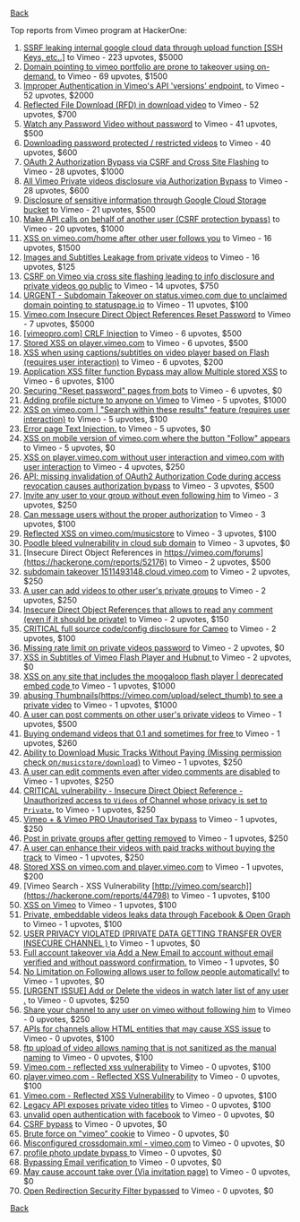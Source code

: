 [Back](../README.md)

Top reports from Vimeo program at HackerOne:

1. [SSRF  leaking internal google cloud data through upload function [SSH Keys, etc..]](https://hackerone.com/reports/549882) to Vimeo - 223 upvotes, $5000
2. [Domain pointing to vimeo portfolio are prone to takeover using on-demand.](https://hackerone.com/reports/387307) to Vimeo - 69 upvotes, $1500
3. [Improper Authentication in Vimeo's API 'versions' endpoint.](https://hackerone.com/reports/328724) to Vimeo - 52 upvotes, $2000
4. [Reflected File Download (RFD) in download video](https://hackerone.com/reports/378941) to Vimeo - 52 upvotes, $700
5. [Watch any Password Video without password](https://hackerone.com/reports/155618) to Vimeo - 41 upvotes, $500
6. [Downloading password protected / restricted videos](https://hackerone.com/reports/145467) to Vimeo - 40 upvotes, $600
7. [OAuth 2 Authorization Bypass via CSRF and Cross Site Flashing](https://hackerone.com/reports/136582) to Vimeo - 28 upvotes, $1000
8. [All Vimeo Private videos disclosure via Authorization Bypass](https://hackerone.com/reports/137502) to Vimeo - 28 upvotes, $600
9. [Disclosure of sensitive information through Google Cloud Storage bucket](https://hackerone.com/reports/176013) to Vimeo - 21 upvotes, $500
10. [Make API calls on behalf of another user (CSRF protection bypass)](https://hackerone.com/reports/44146) to Vimeo - 20 upvotes, $1000
11. [XSS on vimeo.com/home after other user follows you](https://hackerone.com/reports/87854) to Vimeo - 16 upvotes, $1500
12. [Images and Subtitles Leakage from private videos](https://hackerone.com/reports/136850) to Vimeo - 16 upvotes, $125
13. [CSRF on Vimeo via cross site flashing leading to info disclosure and private videos go public](https://hackerone.com/reports/136481) to Vimeo - 14 upvotes, $750
14. [URGENT - Subdomain Takeover on status.vimeo.com due to unclaimed domain pointing to statuspage.io](https://hackerone.com/reports/49663) to Vimeo - 11 upvotes, $100
15. [Vimeo.com Insecure Direct Object References Reset Password](https://hackerone.com/reports/42587) to Vimeo - 7 upvotes, $5000
16. [[vimeopro.com] CRLF Injection](https://hackerone.com/reports/39181) to Vimeo - 6 upvotes, $500
17. [Stored XSS on player.vimeo.com](https://hackerone.com/reports/85488) to Vimeo - 6 upvotes, $500
18. [XSS when using captions/subtitles on video player based on Flash (requires user interaction)](https://hackerone.com/reports/88508) to Vimeo - 6 upvotes, $200
19. [Application XSS filter function Bypass may allow Multiple stored XSS](https://hackerone.com/reports/44217) to Vimeo - 6 upvotes, $100
20. [Securing "Reset password" pages from bots](https://hackerone.com/reports/43807) to Vimeo - 6 upvotes, $0
21. [Adding profile picture to anyone on Vimeo](https://hackerone.com/reports/43617) to Vimeo - 5 upvotes, $1000
22. [XSS on vimeo.com | "Search within these results" feature (requires user interaction)](https://hackerone.com/reports/88105) to Vimeo - 5 upvotes, $100
23. [Error page Text Injection.](https://hackerone.com/reports/130914) to Vimeo - 5 upvotes, $0
24. [XSS on mobile version of vimeo.com where the button "Follow" appears](https://hackerone.com/reports/88088) to Vimeo - 5 upvotes, $0
25. [XSS on player.vimeo.com without user interaction and vimeo.com with user interaction](https://hackerone.com/reports/96229) to Vimeo - 4 upvotes, $250
26. [API: missing invalidation of OAuth2 Authorization Code during access revocation causes authorization bypass](https://hackerone.com/reports/57603) to Vimeo - 3 upvotes, $500
27. [Invite any user to your group without even following him](https://hackerone.com/reports/52707) to Vimeo - 3 upvotes, $250
28. [Can message users without the proper authorization](https://hackerone.com/reports/46113) to Vimeo - 3 upvotes, $100
29. [Reflected XSS on vimeo.com/musicstore](https://hackerone.com/reports/85615) to Vimeo - 3 upvotes, $100
30. [Poodle bleed vulnerability in cloud sub domain](https://hackerone.com/reports/44202) to Vimeo - 3 upvotes, $0
31. [Insecure Direct Object References in https://vimeo.com/forums](https://hackerone.com/reports/52176) to Vimeo - 2 upvotes, $500
32. [subdomain takeover 1511493148.cloud.vimeo.com](https://hackerone.com/reports/46954) to Vimeo - 2 upvotes, $250
33. [A user can add videos to other user's private groups](https://hackerone.com/reports/50786) to Vimeo - 2 upvotes, $250
34. [Insecure Direct Object References that allows to read any comment (even if it should be private)](https://hackerone.com/reports/52181) to Vimeo - 2 upvotes, $150
35. [CRITICAL full source code/config disclosure for Cameo](https://hackerone.com/reports/43998) to Vimeo - 2 upvotes, $100
36. [Missing rate limit on private videos password](https://hackerone.com/reports/124564) to Vimeo - 2 upvotes, $0
37. [XSS in Subtitles of Vimeo Flash Player and Hubnut ](https://hackerone.com/reports/137023) to Vimeo - 2 upvotes, $0
38. [XSS on any site that includes the moogaloop flash player | deprecated embed code ](https://hackerone.com/reports/44512) to Vimeo - 1 upvotes, $1000
39. [abusing Thumbnails(https://vimeo.com/upload/select_thumb) to see a private video](https://hackerone.com/reports/43850) to Vimeo - 1 upvotes, $1000
40. [A user can post comments on other user's private videos](https://hackerone.com/reports/50829) to Vimeo - 1 upvotes, $500
41. [Buying ondemand videos that  0.1  and sometimes for free ](https://hackerone.com/reports/43602) to Vimeo - 1 upvotes, $260
42. [Ability to Download Music Tracks Without Paying (Missing permission check on`/musicstore/download`)](https://hackerone.com/reports/43770) to Vimeo - 1 upvotes, $250
43. [A user can edit comments even after video comments are disabled](https://hackerone.com/reports/50776) to Vimeo - 1 upvotes, $250
44. [CRITICAL vulnerability - Insecure Direct Object Reference - Unauthorized access to `Videos` of Channel whose privacy is set to `Private`.](https://hackerone.com/reports/45960) to Vimeo - 1 upvotes, $250
45. [Vimeo + & Vimeo PRO Unautorised Tax bypass](https://hackerone.com/reports/49561) to Vimeo - 1 upvotes, $250
46. [Post in private groups after getting removed](https://hackerone.com/reports/51817) to Vimeo - 1 upvotes, $250
47. [A user can enhance their videos with paid tracks without buying the track](https://hackerone.com/reports/50941) to Vimeo - 1 upvotes, $250
48. [Stored XSS on vimeo.com and player.vimeo.com](https://hackerone.com/reports/87577) to Vimeo - 1 upvotes, $200
49. [Vimeo Search - XSS Vulnerability [http://vimeo.com/search]](https://hackerone.com/reports/44798) to Vimeo - 1 upvotes, $100
50. [XSS on Vimeo](https://hackerone.com/reports/45484) to Vimeo - 1 upvotes, $100
51. [Private, embeddable videos leaks data through Facebook & Open Graph](https://hackerone.com/reports/121919) to Vimeo - 1 upvotes, $100
52. [USER PRIVACY VIOLATED (PRIVATE DATA GETTING TRANSFER OVER INSECURE CHANNEL ) ](https://hackerone.com/reports/44056) to Vimeo - 1 upvotes, $0
53. [Full account takeover via Add a New Email to account without email verified and without password confirmation.](https://hackerone.com/reports/45084) to Vimeo - 1 upvotes, $0
54. [No Limitation on Following allows user to follow people automatically!](https://hackerone.com/reports/43846) to Vimeo - 1 upvotes, $0
55. [[URGENT ISSUE] Add or Delete the videos in watch later list of any user .](https://hackerone.com/reports/52982) to Vimeo - 0 upvotes, $250
56. [Share your channel to any user on vimeo without following him](https://hackerone.com/reports/52708) to Vimeo - 0 upvotes, $250
57. [APIs for channels allow HTML entities that may cause XSS issue](https://hackerone.com/reports/42702) to Vimeo - 0 upvotes, $100
58. [ftp upload of video allows naming that is not sanitized as the manual naming](https://hackerone.com/reports/45368) to Vimeo - 0 upvotes, $100
59. [Vimeo.com - reflected xss vulnerability](https://hackerone.com/reports/42584) to Vimeo - 0 upvotes, $100
60. [player.vimeo.com - Reflected XSS Vulnerability](https://hackerone.com/reports/43672) to Vimeo - 0 upvotes, $100
61. [Vimeo.com - Reflected XSS Vulnerability](https://hackerone.com/reports/42582) to Vimeo - 0 upvotes, $100
62. [Legacy API exposes private video titles](https://hackerone.com/reports/111386) to Vimeo - 0 upvotes, $100
63. [unvalid open authentication with facebook](https://hackerone.com/reports/44425) to Vimeo - 0 upvotes, $0
64. [CSRF bypass](https://hackerone.com/reports/45428) to Vimeo - 0 upvotes, $0
65. [Brute force on "vimeo" cookie](https://hackerone.com/reports/46109) to Vimeo - 0 upvotes, $0
66. [Misconfigured crossdomain.xml - vimeo.com](https://hackerone.com/reports/43070) to Vimeo - 0 upvotes, $0
67. [profile photo update bypass ](https://hackerone.com/reports/43758) to Vimeo - 0 upvotes, $0
68. [Bypassing Email verification ](https://hackerone.com/reports/49304) to Vimeo - 0 upvotes, $0
69. [May cause account take over (Via invitation page)](https://hackerone.com/reports/56182) to Vimeo - 0 upvotes, $0
70. [Open Redirection Security Filter bypassed](https://hackerone.com/reports/44157) to Vimeo - 0 upvotes, $0


[Back](../README.md)